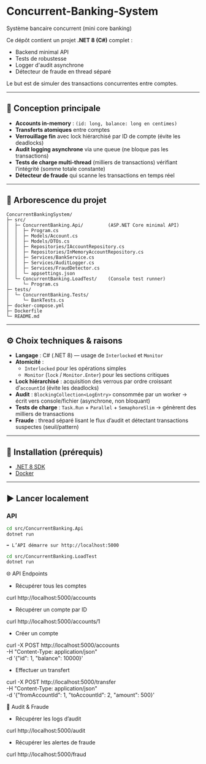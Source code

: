 # Concurrent-Banking-System

Système bancaire concurrent (mini core banking)

Ce dépôt contient un projet **.NET 8 (C#)** complet :
- Backend minimal API
- Tests de robustesse
- Logger d'audit asynchrone
- Détecteur de fraude en thread séparé

Le but est de simuler des transactions concurrentes entre comptes.

---

## 🔹 Conception principale

- **Accounts in-memory** : `(id: long, balance: long en centimes)`
- **Transferts atomiques** entre comptes
- **Verrouillage fin** avec lock hiérarchisé par ID de compte (évite les deadlocks)
- **Audit logging asynchrone** via une queue (ne bloque pas les transactions)
- **Tests de charge multi-thread** (milliers de transactions) vérifiant l’intégrité (somme totale constante)
- **Détecteur de fraude** qui scanne les transactions en temps réel

---

## 📂 Arborescence du projet

```plaintext
ConcurrentBankingSystem/
├─ src/
│  ├─ ConcurrentBanking.Api/         (ASP.NET Core minimal API)
│  │  ├─ Program.cs
│  │  ├─ Models/Account.cs
│  │  ├─ Models/DTOs.cs
│  │  ├─ Repositories/IAccountRepository.cs
│  │  ├─ Repositories/InMemoryAccountRepository.cs
│  │  ├─ Services/BankService.cs
│  │  ├─ Services/AuditLogger.cs
│  │  ├─ Services/FraudDetector.cs
│  │  └─ appsettings.json
│  └─ ConcurrentBanking.LoadTest/    (Console test runner)
│     └─ Program.cs
├─ tests/
│  └─ ConcurrentBanking.Tests/
│     └─ BankTests.cs
├─ docker-compose.yml
├─ Dockerfile
└─ README.md
```
---

## ⚙️ Choix techniques & raisons

- **Langage** : C# (.NET 8) — usage de `Interlocked` et `Monitor`
- **Atomicité** :
    - `Interlocked` pour les opérations simples
    - `Monitor` (`lock` / `Monitor.Enter`) pour les sections critiques
- **Lock hiérarchisé** : acquisition des verrous par ordre croissant d’`accountId` (évite les deadlocks)
- **Audit** : `BlockingCollection<LogEntry>` consommée par un worker → écrit vers console/fichier (asynchrone, non bloquant)
- **Tests de charge** : `Task.Run` + `Parallel` + `SemaphoreSlim` → génèrent des milliers de transactions
- **Fraude** : thread séparé lisant le flux d’audit et détectant transactions suspectes (seuil/pattern)

---

## 🚀 Installation (prérequis)

- [.NET 8 SDK](https://dotnet.microsoft.com/en-us/download/dotnet/8.0)
- [Docker](https://www.docker.com/)

---

## ▶️ Lancer localement

### API
```bash
cd src/ConcurrentBanking.Api
dotnet run

➡️ L’API démarre sur http://localhost:5000

cd src/ConcurrentBanking.LoadTest
dotnet run
```

🌐 API Endpoints

- Récupérer tous les comptes

curl http://localhost:5000/accounts

- Récupérer un compte par ID

curl http://localhost:5000/accounts/1

- Créer un compte

curl -X POST http://localhost:5000/accounts \
-H "Content-Type: application/json" \
-d '{"id": 1, "balance": 10000}'

- Effectuer un transfert

curl -X POST http://localhost:5000/transfer \
-H "Content-Type: application/json" \
-d '{"fromAccountId": 1, "toAccountId": 2, "amount": 500}'


🔹 Audit & Fraude

- Récupérer les logs d’audit

curl http://localhost:5000/audit

- Récupérer les alertes de fraude

curl http://localhost:5000/fraud
